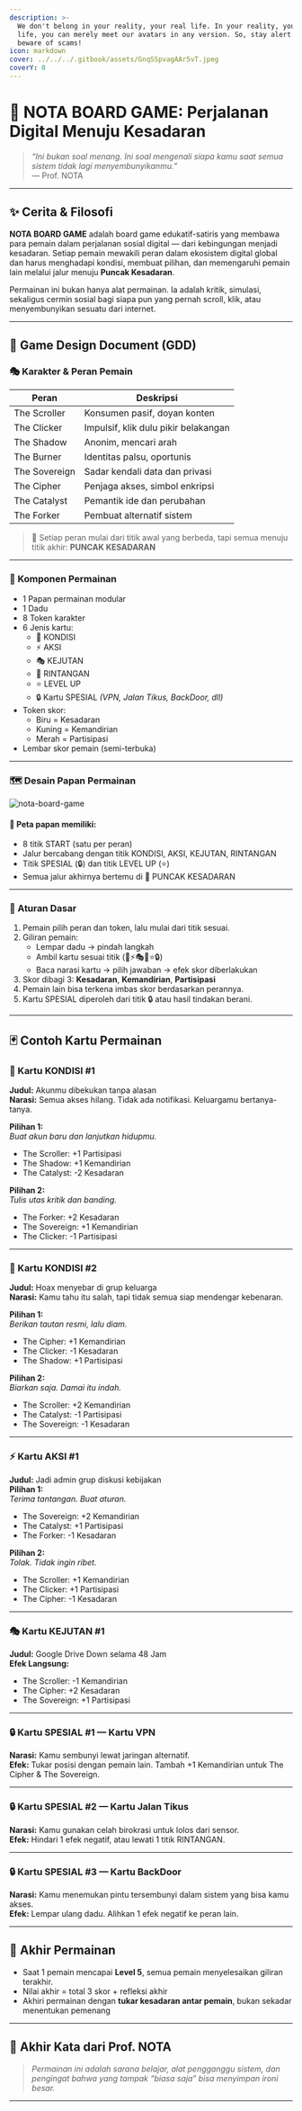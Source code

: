 ```yaml
---
description: >-
  We don't belong in your reality, your real life. In your reality, your real
  life, you can merely meet our avatars in any version. So, stay alert and
  beware of scams!
icon: markdown
cover: ../../../.gitbook/assets/GnqSSpvagAAr5vT.jpeg
coverY: 0
---
```


# 🎲 NOTA BOARD GAME: Perjalanan Digital Menuju Kesadaran

> *“Ini bukan soal menang. Ini soal mengenali siapa kamu saat semua sistem tidak lagi menyembunyikanmu.”*  
> — Prof. NOTA

---

## ✨ Cerita & Filosofi

**NOTA BOARD GAME** adalah board game edukatif-satiris yang membawa para pemain dalam perjalanan sosial digital — dari kebingungan menjadi kesadaran. Setiap pemain mewakili peran dalam ekosistem digital global dan harus menghadapi kondisi, membuat pilihan, dan memengaruhi pemain lain melalui jalur menuju **Puncak Kesadaran**.

Permainan ini bukan hanya alat permainan. Ia adalah kritik, simulasi, sekaligus cermin sosial bagi siapa pun yang pernah scroll, klik, atau menyembunyikan sesuatu dari internet.

---

## 📘 Game Design Document (GDD)

### 🎭 Karakter & Peran Pemain

| Peran             | Deskripsi |
|------------------|-----------|
| The Scroller     | Konsumen pasif, doyan konten |
| The Clicker      | Impulsif, klik dulu pikir belakangan |
| The Shadow       | Anonim, mencari arah |
| The Burner       | Identitas palsu, oportunis |
| The Sovereign    | Sadar kendali data dan privasi |
| The Cipher       | Penjaga akses, simbol enkripsi |
| The Catalyst     | Pemantik ide dan perubahan |
| The Forker       | Pembuat alternatif sistem |

> 🎯 Setiap peran mulai dari titik awal yang berbeda, tapi semua menuju titik akhir: **PUNCAK KESADARAN**

---

### 🎲 Komponen Permainan

- 1 Papan permainan modular
- 1 Dadu
- 8 Token karakter
- 6 Jenis kartu:
  - 📍 KONDISI
  - ⚡ AKSI
  - 🎭 KEJUTAN
  - 🛑 RINTANGAN
  - ⭐ LEVEL UP
  - 🔒 Kartu SPESIAL *(VPN, Jalan Tikus, BackDoor, dll)*
- Token skor:
  - Biru = Kesadaran
  - Kuning = Kemandirian
  - Merah = Partisipasi
- Lembar skor pemain (semi-terbuka)

---

### 🗺️ Desain Papan Permainan

![nota-board-game](https://github.com/user-attachments/assets/336a9344-6443-45d1-b2f7-27c90041eb5e)

#### 📌 Peta papan memiliki:

- 8 titik START (satu per peran)
- Jalur bercabang dengan titik KONDISI, AKSI, KEJUTAN, RINTANGAN
- Titik SPESIAL (🔒) dan titik LEVEL UP (⭐)
- Semua jalur akhirnya bertemu di 🏁 PUNCAK KESADARAN

---

### 🔄 Aturan Dasar

1. Pemain pilih peran dan token, lalu mulai dari titik sesuai.
2. Giliran pemain:
   - Lempar dadu → pindah langkah
   - Ambil kartu sesuai titik (📍⚡🎭🛑⭐🔒)
   - Baca narasi kartu → pilih jawaban → efek skor diberlakukan
3. Skor dibagi 3: **Kesadaran**, **Kemandirian**, **Partisipasi**
4. Pemain lain bisa terkena imbas skor berdasarkan perannya.
5. Kartu SPESIAL diperoleh dari titik 🔒 atau hasil tindakan berani.

---

## 🃏 Contoh Kartu Permainan

### 📍 Kartu KONDISI #1

**Judul:** Akunmu dibekukan tanpa alasan  
**Narasi:** Semua akses hilang. Tidak ada notifikasi. Keluargamu bertanya-tanya.

**Pilihan 1:**  
_Buat akun baru dan lanjutkan hidupmu._  
- The Scroller: +1 Partisipasi  
- The Shadow: +1 Kemandirian  
- The Catalyst: -2 Kesadaran

**Pilihan 2:**  
_Tulis utas kritik dan banding._  
- The Forker: +2 Kesadaran  
- The Sovereign: +1 Kemandirian  
- The Clicker: -1 Partisipasi

---

### 📍 Kartu KONDISI #2

**Judul:** Hoax menyebar di grup keluarga  
**Narasi:** Kamu tahu itu salah, tapi tidak semua siap mendengar kebenaran.

**Pilihan 1:**  
_Berikan tautan resmi, lalu diam._  
- The Cipher: +1 Kemandirian  
- The Clicker: -1 Kesadaran  
- The Shadow: +1 Partisipasi

**Pilihan 2:**  
_Biarkan saja. Damai itu indah._  
- The Scroller: +2 Kemandirian  
- The Catalyst: -1 Partisipasi  
- The Sovereign: -1 Kesadaran

---

### ⚡ Kartu AKSI #1

**Judul:** Jadi admin grup diskusi kebijakan  
**Pilihan 1:**  
_Terima tantangan. Buat aturan._  
- The Sovereign: +2 Kemandirian  
- The Catalyst: +1 Partisipasi  
- The Forker: -1 Kesadaran

**Pilihan 2:**  
_Tolak. Tidak ingin ribet._  
- The Scroller: +1 Kemandirian  
- The Clicker: +1 Partisipasi  
- The Cipher: -1 Kesadaran

---

### 🎭 Kartu KEJUTAN #1

**Judul:** Google Drive Down selama 48 Jam  
**Efek Langsung:**  
- The Scroller: -1 Kemandirian  
- The Cipher: +2 Kesadaran  
- The Sovereign: +1 Partisipasi

---

### 🔒 Kartu SPESIAL #1 — Kartu VPN

**Narasi:** Kamu sembunyi lewat jaringan alternatif.  
**Efek:** Tukar posisi dengan pemain lain. Tambah +1 Kemandirian untuk The Cipher & The Sovereign.

---

### 🔒 Kartu SPESIAL #2 — Kartu Jalan Tikus

**Narasi:** Kamu gunakan celah birokrasi untuk lolos dari sensor.  
**Efek:** Hindari 1 efek negatif, atau lewati 1 titik RINTANGAN.

---

### 🔒 Kartu SPESIAL #3 — Kartu BackDoor

**Narasi:** Kamu menemukan pintu tersembunyi dalam sistem yang bisa kamu akses.  
**Efek:** Lempar ulang dadu. Alihkan 1 efek negatif ke peran lain.

---

## 🏁 Akhir Permainan

- Saat 1 pemain mencapai **Level 5**, semua pemain menyelesaikan giliran terakhir.
- Nilai akhir = total 3 skor + refleksi akhir
- Akhiri permainan dengan **tukar kesadaran antar pemain**, bukan sekadar menentukan pemenang

---

## 🧠 Akhir Kata dari Prof. NOTA

> *Permainan ini adalah sarana belajar, alat pengganggu sistem, dan pengingat bahwa yang tampak “biasa saja” bisa menyimpan ironi besar.*

---

